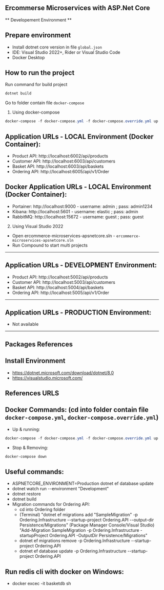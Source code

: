 ## Ercommerse Microservices with ASP.Net Core

** Developement Environment **
## Prepare environment

* Install dotnet core version in file `global.json`
* IDE: Visual Studio 2022+, Rider or Visual Studio Code
* Docker Desktop
## How to run the project

Run command for build project
```Powershell
dotnet build
```
Go to folder contain file `docker-compose`

1. Using docker-compose
```Powershell
docker-compose -f docker-compose.yml -f docker-compose.override.yml up -d --remove-orphans
```

## Application URLs - LOCAL Environment (Docker Container):
- Product API: http://localhost:6002/api/products
- Customer API: http://localhost:6003/api/customers
- Basket API: http://localhost:6003/api/baskets
- Ordering API: http://localhost:6005/api/v1/Order

## Docker Application URLs - LOCAL Environment (Docker Container):
- Portainer: http://localhost:9000 - username: admin ; pass: admin1234
- Kibana: http://localhost:5601 - username: elastic ; pass: admin
- RabbitMQ: http://localhost:15672 - username: guest ; pass: guest

2. Using Visual Studio 2022
- Open ercommerce-microservices-apsnetcore.sln - `ercommerce-microservices-apsnetcore.sln`
- Run Compound to start multi projects
---
## Application URLs - DEVELOPMENT Environment:
- Product API: http://localhost:5002/api/products
- Customer API: http://localhost:5003/api/customers
- Basket API: http://localhost:5004/api/baskets
- Ordering API: http://localhost:5005/api/v1/Order
---
## Application URLs - PRODUCTION Environment:
- Not available
---
## Packages References

## Install Environment

- https://dotnet.microsoft.com/download/dotnet/8.0
- https://visualstudio.microsoft.com/

## References URLS

## Docker Commands: (cd into folder contain file `docker-compose.yml`, `docker-compose.override.yml`)

- Up & running:
```Powershell
docker-compose -f docker-compose.yml -f docker-compose.override.yml up -d --remove-orphans --build
```
- Stop & Removing:
```Powershell
docker-compose down
```

## Useful commands:

- ASPNETCORE_ENVIRONMENT=Production dotnet ef database update
- dotnet watch run --environment "Development"
- dotnet restore
- dotnet build
- Migration commands for Ordering API:
  - cd into Ordering folder
  - (Terminal) "dotnet ef migrations add "SampleMigration" -p Ordering.Infrastructure --startup-project Ordering.API --output-dir Persistence/Migrations"
	(Package Manager Console/Visual Studio) "Add-Migration SampleMigration -p Ordering.Infrastructure -startupProject Ordering.API -OutputDir Persistence/Migrations"
  - dotnet ef migrations remove -p Ordering.Infrastructure --startup-project Ordering.API
  - dotnet ef database update -p Ordering.Infrastructure --startup-project Ordering.API

## Run redis cli with docker on Windows:
 - docker excec -it basketdb sh